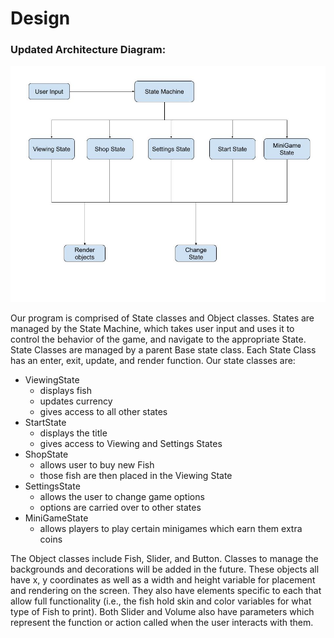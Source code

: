 # Design
### Updated Architecture Diagram:
![Diagram](PipeAndFilter.jpg)

Our program is comprised of State classes and Object classes. States are managed by the State Machine, which takes user input and uses it to control the behavior of the game, and navigate to the appropriate State. State Classes are managed by a parent Base state class. Each State Class has an enter, exit, update, and render function. Our state classes are:
- ViewingState
  - displays fish
  - updates currency
  - gives access to all other states
- StartState
  - displays the title
  - gives access to Viewing and Settings States
- ShopState
  - allows user to buy new Fish
  - those fish are then placed in the Viewing State
- SettingsState
  - allows the user to change game options
  - options are carried over to other states
- MiniGameState
  - allows players to play certain minigames which earn them extra coins


The Object classes include Fish, Slider, and Button. Classes to manage the backgrounds and decorations will be added in the future. These objects all have x, y coordinates as well as a width and height variable for placement and rendering on the screen. They also have elements specific to each that allow full functionality (i.e., the fish hold skin and color variables for what type of Fish to print). Both Slider and Volume also have parameters which represent the function or action called when the user interacts with them.
